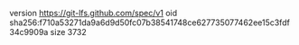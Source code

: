 version https://git-lfs.github.com/spec/v1
oid sha256:f710a53271da9a6d9d50fc07b38541748ce627735077462ee15c3fdf34c9909a
size 3732

